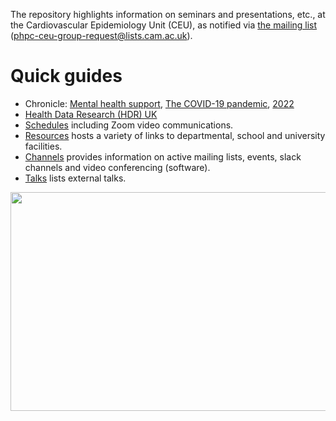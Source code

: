 The repository highlights information on seminars and presentations, etc., at the Cardiovascular Epidemiology Unit (CEU), as notified via <a href="mailto:phpc-ceu-group@medschl.cam.ac.uk">the mailing list</a> (<a href="mailto:phpc-ceu-group-request@lists.cam.ac.uk">phpc-ceu-group-request@lists.cam.ac.uk</a>).

# Quick guides

* Chronicle: [Mental health support](mhs.md), [The COVID-19 pandemic](COVID-19.md), [2022](2022.md)
* [Health Data Research (HDR) UK](HDR.md)
* [Schedules](schedules.md) including Zoom video communications.
* [Resources](resources.md) hosts a variety of links to departmental, school and university facilities.
* [Channels](channels.md) provides information on active mailing lists, events, slack channels and video conferencing (software).
* [Talks](talks.md) lists external talks.

<a href="http://phdcomics.com/comics/archive.php?comicid=719"> <img src="http://phdcomics.com/comics/archive/phd060406s.gif" width="860" height="350" align="right"> </a>
